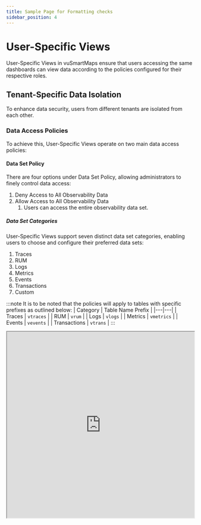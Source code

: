 ```yaml
---
title: Sample Page for Formatting checks
sidebar_position: 4
---
```


# User-Specific Views

User-Specific Views in vuSmartMaps ensure that users accessing the same dashboards can view data according to the policies configured for their respective roles.

## Tenant-Specific Data Isolation

To enhance data security, users from different tenants are isolated from each other.

### Data Access Policies

To achieve this, User-Specific Views operate on two main data access policies:

#### Data Set Policy

There are four options under Data Set Policy, allowing administrators to finely control data access:

1. Deny Access to All Observability Data
2. Allow Access to All Observability Data
	1. Users can access the entire observability data set.

##### Data Set Categories

User-Specific Views support seven distinct data set categories, enabling users to choose and configure their preferred data sets:

1. Traces
2. RUM
3. Logs
4. Metrics
5. Events
6. Transactions
7. Custom

:::note
It is to be noted that the policies will apply to tables with specific prefixes as outlined below:
| Category | Table Name Prefix |
|---|---|
| Traces | `vtraces` |
| RUM | `vrum` |
| Logs | `vlogs` |
| Metrics | `vmetrics` |
| Events | `vevents` |
| Transactions | `vtrans` |
:::

<iframe 
  src="https://vunetsystems.com/docs/" 
  width="100%" 
  height="500px" 
  style={{border: '2px solid #ccc'}} 
/>